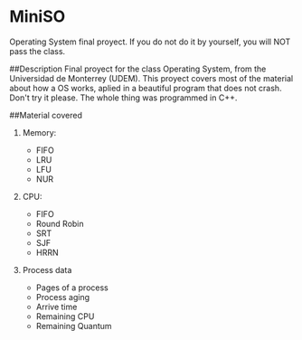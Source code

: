 # MiniSO
Operating System final proyect. If you do not do it by yourself, you will NOT pass the class.

##Description
Final proyect for the class Operating System, from the Universidad de Monterrey (UDEM).
This proyect covers most of the material about how a OS works, aplied in a beautiful program that does not crash. Don't try it please.
The whole thing was programmed in C++.

##Material covered
1. Memory:
   - FIFO
   - LRU
   - LFU
   - NUR

2. CPU:
   - FIFO
   - Round Robin
   - SRT
   - SJF
   - HRRN

3. Process data
   - Pages of a process
   - Process aging
   - Arrive time
   - Remaining CPU
   - Remaining Quantum